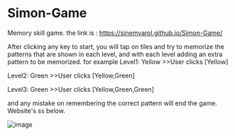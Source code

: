 # Simon-Game
Memory skill game. the link is : https://sinemvarol.github.io/Simon-Game/

After clicking any key to start, you will tap on tiles and try to memorize the patterns that are shown in each level, and with each level adding an extra pattern to be memorized. for example
Level1: Yellow     >>User clicks [Yellow]

Level2: Green      >>User clicks [Yellow,Green]

Level3: Green      >>User clicks [Yellow,Green,Green]

and any mistake on remembering the correct pattern will end the game. Website's ss below.

![image](https://user-images.githubusercontent.com/90522558/137596465-1c264964-8b69-4506-b2ce-ea59196ea691.png)


